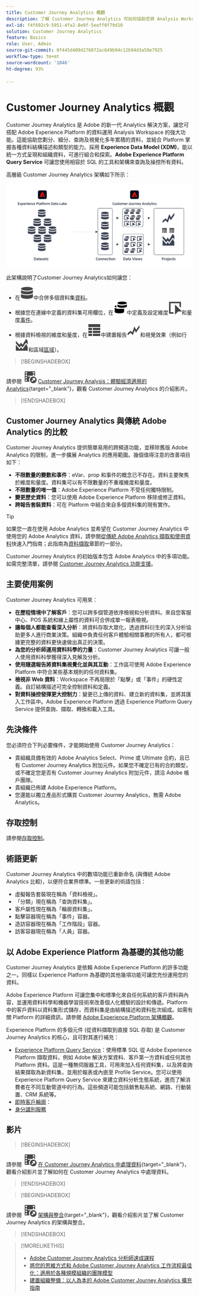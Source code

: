 ```yaml
---
title: Customer Journey Analytics 概觀
description: 了解 Customer Journey Analytics 可如何協助您將 Analysis Workspace 與 Experience Platform 的資料搭配使用。
exl-id: f4f692c9-5951-4fa2-8e9f-5eeff0f79d10
solution: Customer Journey Analytics
feature: Basics
role: User, Admin
source-git-commit: 0f445d409d276072ac649b94c12b94d3a59e7925
workflow-type: tm+mt
source-wordcount: '1046'
ht-degree: 93%

---
```


# Customer Journey Analytics 概觀

Customer Journey Analytics 是 Adobe 的新一代 Analytics 解決方案，讓您可搭配 Adobe Experience Platform 的資料運用 Analysis Workspace 的強大功能。這能協助您劃分、細分、查詢及視覺化多年累積的資料，並結合 Platform 掌握各種資料結構描述和類型的能力。採用 **Experience Data Model (XDM)**，能以統一方式呈現和組織資料，可進行組合和探索。**Adobe Experience Platform Query Service** 可讓您使用相容於 SQL 的工具和架構來查詢及操控所有資料。

高層級 Customer Journey Analytics 架構如下所示：

![Customer Journey Analytics架構](assets/cja-overview.svg)

此架構說明了Customer Journey Analytics如何讓您：

* 在![連線](/help/assets/icons/Data.svg)中合併多個資料集[資料](/help/connections/overview.md)。
* 根據您在連線中定義的資料集可用欄位，在![資料檢視](/help/assets/icons/Dimensions.svg)中定義及設定維度![維度](/help/assets/icons/Event.svg)和量度[事件](/help/data-views/data-views.md)。
* 根據資料檢視的維度和量度，在![專案](/help/assets/icons/ViewTable.svg)中建置報告![ViewTable](/help/assets/icons/GraphTrend.svg)和視覺效果（例如行![行](/help/assets/icons/GraphAreaStacked.svg)和區域[區域](/help/analysis-workspace/home.md)）。


>[!BEGINSHADEBOX]

請參閱 ![VideoCheckedOut](/help/assets/icons/VideoCheckedOut.svg) [Customer Journey Analysis：體驗經濟適用的 Analytics](https://video.tv.adobe.com/v/30090/?quality=12&learn=on){target="_blank"}，觀看 Customer Journey Analytics 的介紹影片。

>[!ENDSHADEBOX]


## Customer Journey Analytics 與傳統 Adobe Analytics 的比較

Customer Journey Analytics 提供簡單易用的跨頻道功能，並移除舊版 Adobe Analytics 的限制，進一步擴展 Analytics 的應用範圍。幾個值得注意的改善項目如下：

* **不限數量的變數和事件**：eVar、prop 和事件的概念已不存在。資料主要聚焦於維度和量度。資料集可以有不限數量的不重複維度和量度。
* **不限數量的唯一值**：Adobe Experience Platform 不受任何獨特限制。
* **變更歷史資料**：您可以使用 Adobe Experience Platform 移除或修正資料。
* **跨報告套裝資料**：可在 Platform 中結合來自多個資料集的現有實作。

>[!TIP]
>
>如果您一直在使用 Adobe Analytics 並希望在 Customer Journey Analytics 中使用您的 Adobe Analytics 資料，請參閱[從傳統 Adobe Analytics 擷取和使用資料](../data-ingestion/analytics.md)快速入門指南；此指南為[資料擷取](../data-ingestion/data-ingestion.md)章節的一部分。

Customer Journey Analytics 的初始版本包含 Adobe Analytics 中的多項功能。如需完整清單，請參閱 [Customer Journey Analytics 功能支援](/help/getting-started/aa-vs-cja/cja-aa.md)。

## 主要使用案例

Customer Journey Analytics 可用來：

* **在歷程情境中了解客戶**：您可以跨多個管道依序檢視和分析資料。來自您客服中心、POS 系統和線上屬性的資料可合併成單一報表檢視。
* **讓每個人都能查看深入分析**：將資料存取大眾化，透過資料衍生的深入分析協助更多人進行商業決策。組織中負責任何客戶體驗相關事務的所有人，都可根據更完整的資料更快速做出真正的決策。
* **為您的分析師運用資料科學的力量**：Customer Journey Analytics 可讓一般人使用資料科學獲得深入見解及分析。
* **使用隨選報告將資料集視覺化並與其互動**：工作區可使用 Adobe Experience Platform 中符合某些基本規則的任何資料集。
* **檢視非 Web 資料**：Workspace 不再局限於「點擊」或「事件」的硬性定義。自訂結構描述可完全控制資料和定義。
* **對資料操控發揮更大控制力**：變更已上傳的資料、建立新的資料集，並將其匯入工作區中。Adobe Experience Platform 透過 Experience Platform Query Service 提供查詢、擷取、轉換和載入工具。

## 先決條件

您必須符合下列必要條件，才能開始使用 Customer Journey Analytics：

* 貴組織具備有效的 Adobe Analytics Select、Prime 或 Ultimate 合約，且已有 Customer Journey Analytics 附加元件。如果您不確定已有的合約類型，或不確定您是否有 Customer Journey Analytics 附加元件，請洽 Adobe 帳戶團隊。
* 貴組織已佈建 Adobe Experience Platform。
* 您還能以獨立產品形式購買 Customer Journey Analytics，無需 Adobe Analytics。

## 存取控制

請參閱[存取控制](/help/technotes/access-control.md)。

## 術語更新

Customer Journey Analytics 中的數項功能已重新命名 (與傳統 Adobe Analytics 比較)，以便符合業界標準。一些更新的術語包括：

* 虛擬報告套裝現在稱為「資料檢視」。
* 「分類」現在稱為「查詢資料集」。
* 客戶屬性現在稱為「輪廓資料集」。
* 點擊容器現在稱為「事件」容器。
* 造訪容器現在稱為「工作階段」容器。
* 訪客容器現在稱為「人員」容器。

## 以 Adobe Experience Platform 為基礎的其他功能

Customer Journey Analytics 是依賴 Adobe Experience Platform 的許多功能之一。同樣以 Experience Platform 為基礎的其他幾項功能可讓您充份運用您的資料。

Adobe Experience Platform 可讓您集中和標準化來自任何系統的客戶資料與內容，並運用資料科學和機器學習技術來改善個人化體驗的設計和傳遞。Platform 中的客戶資料以資料集形式儲存，而資料集是由結構描述和資料批次組成。如需有關 Platform 的詳細資訊，請參閱 [Adobe Experience Platform 架構概觀](https://experienceleague.adobe.com/docs/platform-learn/tutorials/intro-to-platform/basic-architecture.html?lang=zh-Hant)。

Experience Platform 的多個元件 (從資料擷取到直接 SQL 存取) 是 Customer Journey Analytics 的核心，且可對其進行補充：

* [Experience Platform Query Service](https://experienceleague.adobe.com/docs/experience-platform/query/home.html?lang=zh-Hant)：使用標準 SQL 從 Adobe Experience Platform 擷取資料，例如 Adobe 解決方案資料、客戶第一方資料或任何其他 Platform 資料。這是一種無伺服器工具，可用來加入任何資料集，以及將查詢結果擷取為新資料集，並用於報表或內嵌至 Profile Service。您可以使用 Experience Platform Query Service 來建立資料分析生態系統，進而了解消費者在不同互動管道中的行為。這些頻道可能包括銷售點系統、網路、行動裝置、CRM 系統等。
* [即時客戶輪廓](https://experienceleague.adobe.com/docs/experience-platform/profile/home.html?lang=zh-Hant)：
* [身分識別服務](https://experienceleague.adobe.com/docs/experience-platform/identity/home.html?lang=zh-hant)

## 影片

>[!BEGINSHADEBOX]

請參閱 ![VideoCheckedOut](/help/assets/icons/VideoCheckedOut.svg) [在 Customer Journey Analytics 中處理資料](https://video.tv.adobe.com/v/32112/?quality=12&learn=on){target="_blank"}，觀看介紹影片並了解如何在 Customer Journey Analytics 中處理資料。

>[!ENDSHADEBOX]

>[!BEGINSHADEBOX]

請參閱 ![VideoCheckedOut](/help/assets/icons/VideoCheckedOut.svg) [架構與整合](https://video.tv.adobe.com/v/32483/?quality=12&learn=on){target="_blank"}，觀看介紹影片並了解 Customer Journey Analytics 的架構與整合。

>[!ENDSHADEBOX]

>[!MORELIKETHIS]
>
>* [Adobe Customer Journey Analytics 分析師速成課程](https://experienceleaguecommunities.adobe.com/t5/adobe-analytics-blogs/adobe-customer-journey-analytics-crash-course-for-analysts/ba-p/719261)
>* [將您的思維方式和 Adobe Customer Journey Analytics 工作流程最佳化：適用於各種規模組織的團隊模型](https://experienceleaguecommunities.adobe.com/t5/adobe-analytics-blogs/optimizing-your-mindset-and-adobe-customer-journey-analytics/ba-p/721456)
>* [建置組織整備：以人為本的 Adobe Customer Journey Analytics 擴充指南](https://experienceleaguecommunities.adobe.com/t5/adobe-analytics-blogs/building-organizational-readiness-a-people-first-guide-to/ba-p/723273)
